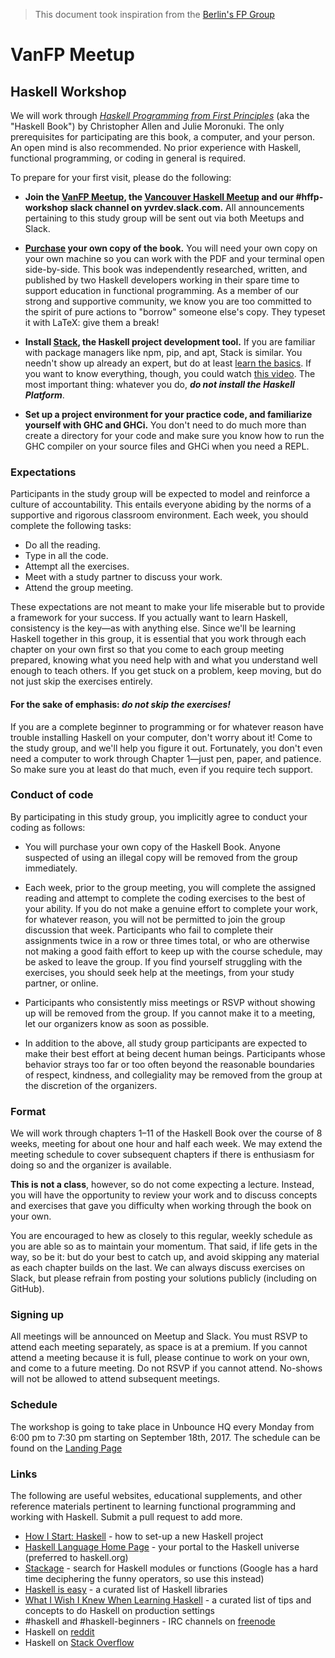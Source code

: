 > This document took inspiration from the [Berlin's FP Group](https://github.com/sjsyrek/berlin-functional-programming-group)

# VanFP Meetup

## Haskell Workshop

We will work
through [_Haskell Programming from First Principles_](http://haskellbook.com/)
(aka the "Haskell Book") by Christopher Allen and Julie Moronuki. The only
prerequisites for participating are this book, a computer, and your person. An
open mind is also recommended. No prior experience with Haskell, functional
programming, or coding in general is required.

To prepare for your first visit, please do the following:

- **Join the [VanFP Meetup](https://vanfp.org), the [Vancouver Haskell Meetup](https://www.meetup.com/Vancouver-Haskell-Unmeetup/) and our #hffp-workshop slack channel on yvrdev.slack.com.**
All announcements pertaining to this study group will be sent out via both
Meetups and Slack.

- **[Purchase](https://gumroad.com/l/haskellbook) your own copy of the book.**
You will need your own copy on your own machine so you can work with the PDF and
your terminal open side-by-side. This book was independently researched,
written, and published by two Haskell developers working in their spare time to
support education in functional programming. As a member of our strong and
supportive community, we know you are too committed to the spirit of pure
actions to "borrow" someone else's copy. They typeset it with LaTeX: give them a
break!

- **Install [Stack](https://docs.haskellstack.org/en/stable/README/), the Haskell project development tool.**
If you are familiar with package managers like npm, pip, and apt, Stack is
similar. You needn't show up already an expert, but do at
least
[learn the basics](https://github.com/sjsyrek/berlin-functional-programming-group/blob/master/haskell-study-group/resources/haskell-stack-notes.md).
If you want to know everything, though, you could
watch [this video](https://www.youtube.com/watch?v=sRonIB8ZStw). The most
important thing: whatever you do, **_do not install the Haskell Platform_**.

- **Set up a project environment for your practice code, and familiarize yourself with GHC and GHCi.**
You don't need to do much more than create a directory for your code and make
sure you know how to run the GHC compiler on your source files and GHCi when you
need a REPL.

### Expectations

Participants in the study group will be expected to model and reinforce a
culture of accountability. This entails everyone abiding by the norms of a
supportive and rigorous classroom environment. Each week, you should complete
the following tasks:

- Do all the reading.
- Type in all the code.
- Attempt all the exercises.
- Meet with a study partner to discuss your work.
- Attend the group meeting.

These expectations are not meant to make your life miserable but to provide a
framework for your success. If you actually want to learn Haskell, consistency
is the key—as with anything else. Since we'll be learning Haskell together in
this group, it is essential that you work through each chapter on your own first
so that you come to each group meeting prepared, knowing what you need help with
and what you understand well enough to teach others. If you get stuck on a
problem, keep moving, but do not just skip the exercises entirely.
#### For the sake of emphasis: _do not skip the exercises!_

If you are a complete beginner to programming or for whatever reason have
trouble installing Haskell on your computer, don't worry about it! Come to the
study group, and we'll help you figure it out. Fortunately, you don't even need
a computer to work through Chapter 1—just pen, paper, and patience. So make sure
you at least do that much, even if you require tech support.

### Conduct of code

By participating in this study group, you implicitly agree to conduct your
coding as follows:

* You will purchase your own copy of the Haskell Book. Anyone suspected of using
an illegal copy will be removed from the group immediately.

* Each week, prior to the group meeting, you will complete the assigned reading
and attempt to complete the coding exercises to the best of your ability. If you
do not make a genuine effort to complete your work, for whatever reason, you
will not be permitted to join the group discussion that week. Participants who
fail to complete their assignments twice in a row or three times total, or who
are otherwise not making a good faith effort to keep up with the course
schedule, may be asked to leave the group. If you find yourself struggling with
the exercises, you should seek help at the meetings, from your study partner, or
online.

* Participants who consistently miss meetings or RSVP without showing up will be
removed from the group. If you cannot make it to a meeting, let our organizers
know as soon as possible.

* In addition to the above, all study group participants are expected to make
  their best effort at being decent human beings. Participants whose behavior
  strays too far or too often beyond the reasonable boundaries of respect,
  kindness, and collegiality may be removed from the group at the discretion of
  the organizers.

### Format

We will work through chapters 1–11 of the Haskell Book over the course of 8
 weeks, meeting for about one hour and half each week. We may extend the meeting
 schedule to cover subsequent chapters if there is enthusiasm for doing so and
 the organizer is available.

**This is not a class**, however, so do not come expecting a lecture. Instead,
you will have the opportunity to review your work and to discuss concepts and
exercises that gave you difficulty when working through the book on your own.

You are encouraged to hew as closely to this regular, weekly schedule as you are
able so as to maintain your momentum. That said, if life gets in the way, so be
it: but do your best to catch up, and avoid skipping any material as each
chapter builds on the last. We can always discuss exercises on Slack, but please
refrain from posting your solutions publicly (including on GitHub).

### Signing up

All meetings will be announced on Meetup and Slack. You must RSVP to attend each
meeting separately, as space is at a premium. If you cannot attend a meeting
because it is full, please continue to work on your own, and come to a future
meeting. Do not RSVP if you cannot attend. No-shows will not be allowed to
attend subsequent meetings.

### Schedule

The workshop is going to take place in Unbounce HQ every Monday from 6:00 pm to
7:30 pm starting on September 18th, 2017. The schedule can be found on the
[Landing Page](http://workshops.vanfp.org/haskell/#lp-pom-text-62)

### Links

The following are useful websites, educational supplements, and other reference
materials pertinent to learning functional programming and working with Haskell.
Submit a pull request to add more.

- [How I Start: Haskell](http://howistart.org/posts/haskell/1) - how to set-up a new Haskell project
- [Haskell Language Home Page](https://haskell-lang.org/) - your portal to the Haskell universe (preferred to haskell.org)
- [Stackage](https://www.stackage.org/) - search for Haskell modules or functions (Google has a hard time deciphering the funny operators, so use this instead)
- [Haskell is easy](http://haskelliseasy.readthedocs.io/en/latest/) - a curated list of Haskell libraries
- [What I Wish I Knew When Learning Haskell](http://dev.stephendiehl.com/hask/) - a curated list of tips and concepts to do Haskell on production settings
- \#haskell and \#haskell-beginners - IRC channels on [freenode](https://freenode.net/)
- Haskell on [reddit](https://www.reddit.com/r/haskell/)
- Haskell on [Stack Overflow](http://stackoverflow.com/questions/tagged?tagnames=haskell)
